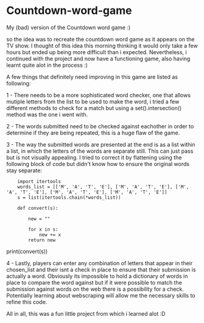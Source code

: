 # Countdown-word-game

My (bad) version of the Countdown word game :)

so the idea was to recreate the countdown word game as it appears on the TV show.
I thought of this idea this morning thinking it would only take a few hours but ended up being more difficult than i expected.
Nevertheless, i continued with the project and now have a functioning game, also having learnt quite alot in the process :)

A few things that definitely need improving in this game are listed as following:

1 - There needs to be a more sophisticated word checker, one that allows mutiple letters from the list to be used to make the word,
i tried a few different methods to check for a match but using a set().intersection() method was the one i went with.

2 - The words submitted need to be checked against eachother in order to determine if they are being repeated, this is a huge flaw of the game.

3 - The way the submitted words are presented at the end is as a list within a list, in which the letters of the words are separate still. This can just pass
but is not visually appealing. I tried to correct it by flattening using the following block of code but didn't know how to ensure the original words stay separate:

        import itertools
        words_list = [['M', 'A', 'T', 'E'], ['M', 'A', 'T', 'E'], ['M', 'A', 'T', 'E'], ['M', 'A', 'T', 'E'], ['M', 'A', 'T', 'E']]
        s = list(itertools.chain(*words_list))

        def convert(s):

            new = ""

            for x in s:
                new += x
            return new

print(convert(s))

4 - Lastly, players can enter any combination of letters that appear in their chosen_list and their isnt a check in place to ensure that their submission is actually a word.
Obviously its impossible to hold a dictionary of words in place to compare the word against but if it were possible to match the submission against words on the web there
is a possibility for a check. Potentially learning about webscraping will allow me the necessary skills to refine this code.

All in all, this was a fun little project from which i learned alot :D
